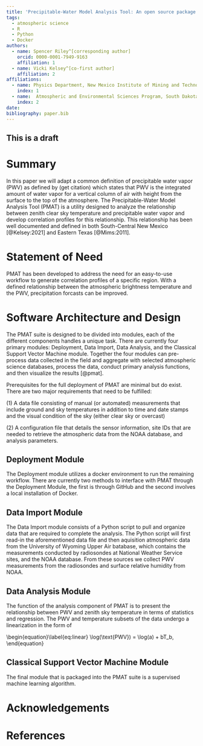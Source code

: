 ```yaml
---
title: 'Precipitable-Water Model Analysis Tool: An open source package for studying precipitable water'
tags:
  - atmospheric science
  - R
  - Python
  - Docker
authors:
  - name: Spencer Riley^[corresponding author]
    orcid: 0000-0001-7949-9163 
    affiliation: 1
  - name: Vicki Kelsey^[co-first author]
    affiliation: 2
affiliations:
  - name: Physics Department, New Mexico Institute of Mining and Technology
    index: 1
  - name:  Atmospheric and Environmental Sciences Program, South Dakota School of Mines and Technology
    index: 2
date:
bibliography: paper.bib
---
```

## This is a draft
# Summary
In this paper we will adapt a common definition of precipitable water vapor (PWV) as defined by (get citation) which states that PWV is the integrated amount of water vapor for a vertical column of air with height from the surface to the top of the atmosphere. The Precipitable-Water Model Analysis Tool (PMAT) is a utility designed to analyze the relationship between zenith clear sky temperature and precipitable water vapor and develop correlation profiles for this relationship. This relationship has been well documented and defined in both South-Central New Mexico [@Kelsey:2021] and Eastern Texas [@Mims:2011]. 

# Statement of Need
PMAT has been developed to address the need for an easy-to-use workflow to generate correlation profiles of a specific region. With a defined relationship between the atmospheric brightness temperature and the PWV, precipitation forcasts can be improved. 

# Software Architecture and Design
The PMAT suite is designed to be divided into modules, each of the different components handles a unique task. There are currently four primary modules: Deployment, Data Import, Data Analysis, and the Classical Support Vector Machine module. Together the four modules can pre-process data collected in the field and aggregate with selected atmospheric science databases, process the data, conduct primary analysis functions, and then visualize the results [@pmat].

Prerequisites for the full deployment of PMAT are minimal but do exist. There are two major requirements that need to be fulfilled:

(1) A data file consisting of manual (or automated) measurements that include ground and sky temperatures in addition to time and date stamps and the visual condition of the sky (either clear sky or overcast)

(2) A configuration file that details the sensor information, site IDs that are needed to retrieve the atmospheric data from the NOAA database, and analysis parameters. 

## Deployment Module
The Deployment module utilizes a docker environment to run the remaining workflow. There are currently two methods to interface with PMAT through the Deployment Module, the first is through GitHub and the second involves a local installation of Docker. 

## Data Import Module
The Data Import module consists of a Python script to pull and organize data that are required to complete the analysis. The Python script will first read-in the aforementioned data file and then aquisition atmospheric data from the University of Wyoming Upper Air batabase, which contains the measurements conducted by radiosondes at National Weather Service sites, and the NOAA database. From these sources we collect PWV measurements from the radiosondes and surface relative humidity from NOAA.  

## Data Analysis Module
The function of the analysis component of PMAT is to present the relationship between PWV and zenith sky temperature in terms of statistics and regression. The PWV and temperature subsets of the data undergo a linearization in the form of 

\begin{equation}\label{eq:linear}
\log(\text{PWV}) = \log(a) + bT_b,
\end{equation}

## Classical Support Vector Machine Module
The final module that is packaged into the PMAT suite is a supervised machine learning algorithm. 

# Acknowledgements

# References
